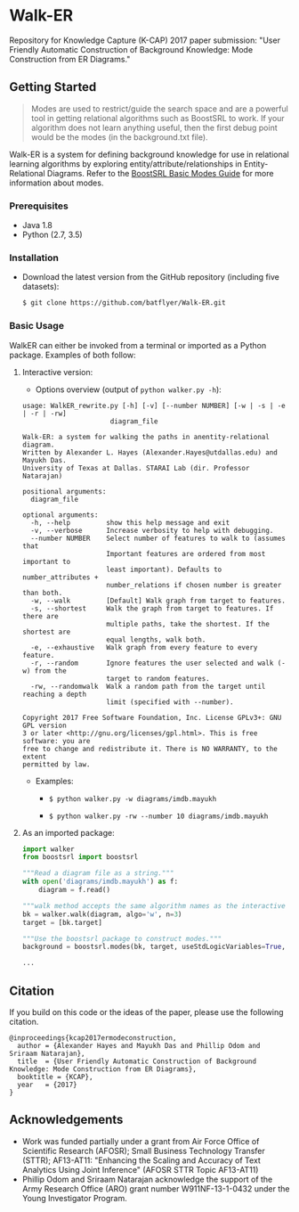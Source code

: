 # Walk-ER

Repository for Knowledge Capture (K-CAP) 2017 paper submission: "User Friendly Automatic Construction of Background Knowledge: Mode Construction from ER Diagrams."

## Getting Started

> Modes are used to restrict/guide the search space and are a powerful tool in getting relational algorithms such as BoostSRL to work. If your algorithm does not learn anything useful, then the first debug point would be the modes (in the background.txt file).

Walk-ER is a system for defining background knowledge for use in relational learning algorithms by exploring entity/attribute/relationships in Entity-Relational Diagrams. Refer to the [BoostSRL Basic Modes Guide](https://github.com/boost-starai/BoostSRL/wiki/Basic-Modes-Guide) for more information about modes.

### Prerequisites

* Java 1.8
* Python (2.7, 3.5)

### Installation

* Download the latest version from the GitHub repository (including five datasets):

  ```bash
  $ git clone https://github.com/batflyer/Walk-ER.git
  ```

### Basic Usage

WalkER can either be invoked from a terminal or imported as a Python package. Examples of both follow:

1. Interactive version:

   * Options overview (output of `python walker.py -h`):

   ```
   usage: WalkER_rewrite.py [-h] [-v] [--number NUMBER] [-w | -s | -e | -r | -rw]
                         diagram_file
   
   Walk-ER: a system for walking the paths in anentity-relational diagram.
   Written by Alexander L. Hayes (Alexander.Hayes@utdallas.edu) and Mayukh Das.
   University of Texas at Dallas. STARAI Lab (dir. Professor Natarajan)
   
   positional arguments:
     diagram_file
   
   optional arguments:
     -h, --help         show this help message and exit
     -v, --verbose      Increase verbosity to help with debugging.
     --number NUMBER    Select number of features to walk to (assumes that
                        Important features are ordered from most important to
                        least important). Defaults to number_attributes +
                        number_relations if chosen number is greater than both.
     -w, --walk         [Default] Walk graph from target to features.
     -s, --shortest     Walk the graph from target to features. If there are
                        multiple paths, take the shortest. If the shortest are
                        equal lengths, walk both.
     -e, --exhaustive   Walk graph from every feature to every feature.
     -r, --random       Ignore features the user selected and walk (-w) from the
                        target to random features.
     -rw, --randomwalk  Walk a random path from the target until reaching a depth
                        limit (specified with --number).
   
   Copyright 2017 Free Software Foundation, Inc. License GPLv3+: GNU GPL version
   3 or later <http://gnu.org/licenses/gpl.html>. This is free software: you are
   free to change and redistribute it. There is NO WARRANTY, to the extent
   permitted by law.
   ```

   * Examples:
   
      * `$ python walker.py -w diagrams/imdb.mayukh`
      
      * `$ python walker.py -rw --number 10 diagrams/imdb.mayukh`

2. As an imported package:

   ```python
   import walker
   from boostsrl import boostsrl

   """Read a diagram file as a string."""
   with open('diagrams/imdb.mayukh') as f:
       diagram = f.read()

   """walk method accepts the same algorithm names as the interactive version."""
   bk = walker.walk(diagram, algo='w', n=3)
   target = [bk.target]

   """Use the boostsrl package to construct modes."""
   background = boostsrl.modes(bk, target, useStdLogicVariables=True, maxTreeDepth=4, nodeSize=3)

   ...

   ```

## Citation

If you build on this code or the ideas of the paper, please use the following citation.

```
@inproceedings{kcap2017ermodeconstruction,
  author = {Alexander Hayes and Mayukh Das and Phillip Odom and Sriraam Natarajan},
  title  = {User Friendly Automatic Construction of Background Knowledge: Mode Construction from ER Diagrams},
  booktitle = {KCAP},
  year   = {2017}
}
```

## Acknowledgements

* Work was funded partially under a grant from Air Force Office of Scientific Research (AFOSR); Small Business Technology Transfer (STTR); AF13-AT11: "Enhancing the Scaling and Accuracy of Text Analytics Using Joint Inference" (AFOSR STTR Topic AF13-AT11)
* Phillip Odom and Sriraam Natarajan acknowledge the support of the Army Research Office (ARO) grant number W911NF-13-1-0432 under the Young Investigator Program.
